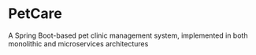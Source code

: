 # PetCare
A Spring Boot-based pet clinic management system, implemented in both monolithic and microservices architectures
